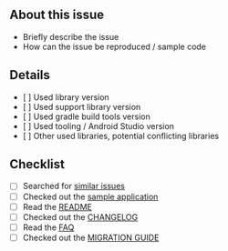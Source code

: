 ## About this issue

- Briefly describe the issue
- How can the issue be reproduced / sample code

## Details
- [ ] Used library version
- [ ] Used support library version
- [ ] Used gradle build tools version
- [ ] Used tooling / Android Studio version
- [ ] Other used libraries, potential conflicting libraries

## Checklist

- [ ] Searched for [similar issues](https://github.com/mikepenz/MaterialDrawer/issues)
- [ ] Checked out the [sample application](https://github.com/mikepenz/MaterialDrawer/tree/develop/app)
- [ ] Read the [README](https://github.com/mikepenz/MaterialDrawer/blob/develop/README.md)
- [ ] Checked out the [CHANGELOG](https://github.com/mikepenz/MaterialDrawer/releases)
- [ ] Read the [FAQ](https://github.com/mikepenz/MaterialDrawer/blob/develop/FAQ.md)
- [ ] Checked out the [MIGRATION GUIDE](https://github.com/mikepenz/MaterialDrawer/blob/develop/MIGRATION.md)
